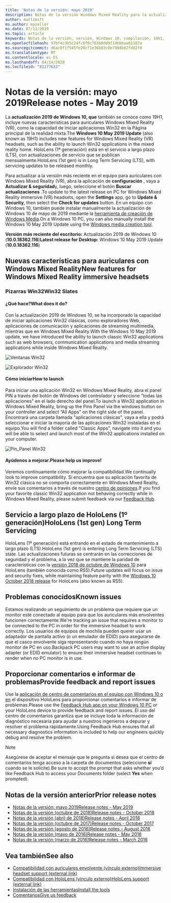 ```yaml
---
title: 'Notas de la versión: mayo 2019'
description: Notas de la versión Windows Mixed Reality para la actualización 2019 de Windows 10 (también conocida como 19H1).
author: mattzmsft
ms.author: mazeller
ms.date: 07/11/2019
ms.topic: article
keywords: Notas de la versión, versión, Windows 10, compilación, 19h1, so, mayo 2019
ms.openlocfilehash: 97bf4c3b5c24fc6f0c763b8dd9f146bbaa01187a
ms.sourcegitcommit: d6ac8f1f545fe20cf1e36b83c0e7998b82fd02f8
ms.translationtype: MT
ms.contentlocale: es-ES
ms.lasthandoff: 04/14/2020
ms.locfileid: "81277633"
---
```

# <a name="release-notes---may-2019"></a><span data-ttu-id="8171f-104">Notas de la versión: mayo 2019</span><span class="sxs-lookup"><span data-stu-id="8171f-104">Release notes - May 2019</span></span>

<span data-ttu-id="8171f-105">La **actualización 2019 de Windows 10, que** también se conoce como 19H1, incluye nuevas características para auriculares Windows Mixed Reality (VR), como la capacidad de iniciar aplicaciones Win32 en la Página principal de la realidad mixta.</span><span class="sxs-lookup"><span data-stu-id="8171f-105">The **Windows 10 May 2019 Update** (also known as 19H1) includes new features for Windows Mixed Reality (VR) headsets, such as the ability to launch Win32 applications in the mixed reality home.</span></span> <span data-ttu-id="8171f-106">HoloLens (1ª generación) está en el servicio a largo plazo (LTS), con actualizaciones de servicio que se publican mensualmente.</span><span class="sxs-lookup"><span data-stu-id="8171f-106">HoloLens (1st gen) is in Long Term Servicing (LTS), with servicing updates to be released monthly.</span></span>

<span data-ttu-id="8171f-107">Para actualizar a la versión más reciente en el equipo para auriculares con Windows Mixed Reality (VR), abra la aplicación de **configuración** , vaya a **Actualizar & seguridad**y, luego, seleccione el botón **Buscar actualizaciones** .</span><span class="sxs-lookup"><span data-stu-id="8171f-107">To update to the latest release on PC for Windows Mixed Reality immersive (VR) headsets, open the **Settings** app, go to **Update & Security**, then select the **Check for updates** button.</span></span> <span data-ttu-id="8171f-108">En un equipo con Windows 10, también puede instalar manualmente la actualización de Windows 10 de mayo de 2019 mediante la [herramienta de creación de Windows Media](https://www.microsoft.com/software-download/windows10).</span><span class="sxs-lookup"><span data-stu-id="8171f-108">On a Windows 10 PC, you can also manually install the Windows 10 May 2019 Update using the [Windows media creation tool](https://www.microsoft.com/software-download/windows10).</span></span>

<span data-ttu-id="8171f-109">**Versión más reciente del escritorio:** Actualización 2019 de Windows 10 (**10.0.18362.116**)</span><span class="sxs-lookup"><span data-stu-id="8171f-109">**Latest release for Desktop:** Windows 10 May 2019 Update (**10.0.18362.116**)</span></span><br>

## <a name="new-features-for-windows-mixed-reality-immersive-headsets"></a><span data-ttu-id="8171f-110">Nuevas características para auriculares con Windows Mixed Reality</span><span class="sxs-lookup"><span data-stu-id="8171f-110">New features for Windows Mixed Reality immersive headsets</span></span>

### <a name="win32-slates"></a><span data-ttu-id="8171f-111">Pizarras Win32</span><span class="sxs-lookup"><span data-stu-id="8171f-111">Win32 Slates</span></span>

#### <a name="what-does-it-do"></a><span data-ttu-id="8171f-112">¿Qué hace?</span><span class="sxs-lookup"><span data-stu-id="8171f-112">What does it do?</span></span> 
<span data-ttu-id="8171f-113">Con la actualización 2019 de Windows 10, se ha incorporado la capacidad de iniciar aplicaciones Win32 clásicas, como exploradores Web, aplicaciones de comunicación y aplicaciones de streaming multimedia, mientras que en Windows Mixed Reality.</span><span class="sxs-lookup"><span data-stu-id="8171f-113">With the Windows 10 May 2019 update, we have introduced the ability to launch classic Win32 applications such as web browsers, communication applications and media streaming applications while inside Windows Mixed Reality.</span></span> 

![Ventanas Win32](images/mr-win32-slates-1.png)

![Explorador Win32](images/mr-win32-slates-2.png)

#### <a name="how-to-launch"></a><span data-ttu-id="8171f-116">Cómo iniciar</span><span class="sxs-lookup"><span data-stu-id="8171f-116">How to launch</span></span>
<span data-ttu-id="8171f-117">Para iniciar una aplicación Win32 en Windows Mixed Reality, abra el panel PIN a través del botón de Windows del controlador y seleccione "todas las aplicaciones" en el lado derecho del panel.</span><span class="sxs-lookup"><span data-stu-id="8171f-117">To launch a Win32 application in Windows Mixed Reality, bring up the Pins Panel via the windows button on your controller and select “All Apps” on the right side of the panel.</span></span>  <span data-ttu-id="8171f-118">Encontrará una carpeta llamada "aplicaciones clásicas", vaya a ella y podrá seleccionar e iniciar la mayoría de las aplicaciones Win32 instaladas en el equipo.</span><span class="sxs-lookup"><span data-stu-id="8171f-118">You will find a folder called "Classic Apps", navigate into it and you will be able to select and launch most of the Win32 applications installed on your computer.</span></span>

![Pin_Panel Win32](images/mr-win32-slates-pinspanel.png)

#### <a name="please-help-us-improve"></a><span data-ttu-id="8171f-120">Ayúdenos a mejorar.</span><span class="sxs-lookup"><span data-stu-id="8171f-120">Please help us improve!</span></span>
<span data-ttu-id="8171f-121">Veremos continuamente cómo mejorar la compatibilidad.</span><span class="sxs-lookup"><span data-stu-id="8171f-121">We continually look to improve compatibility.</span></span>  <span data-ttu-id="8171f-122">Si encuentra que su aplicación favorita de Win32 clásica no se comporta correctamente en Windows Mixed Reality, envíe sus comentarios a través de nuestro [centro de opiniones](https://support.microsoft.com//help/4021566/windows-10-send-feedback-to-microsoft-with-feedback-hub).</span><span class="sxs-lookup"><span data-stu-id="8171f-122">If you find your favorite classic Win32 application not behaving correctly while in Windows Mixed Reality, please submit feedback via our [Feedback Hub](https://support.microsoft.com//help/4021566/windows-10-send-feedback-to-microsoft-with-feedback-hub).</span></span>

## <a name="hololens-1st-gen-long-term-servicing"></a><span data-ttu-id="8171f-123">Servicio a largo plazo de HoloLens (1º generación)</span><span class="sxs-lookup"><span data-stu-id="8171f-123">HoloLens (1st gen) Long Term Servicing</span></span>

<span data-ttu-id="8171f-124">HoloLens (1ª generación) está entrando en el estado de mantenimiento a largo plazo (LTS).</span><span class="sxs-lookup"><span data-stu-id="8171f-124">HoloLens (1st gen) is entering Long Term Servicing (LTS) state.</span></span> <span data-ttu-id="8171f-125">Las actualizaciones futuras se centrarán en las correcciones de seguridad y el problema, a la vez que se mantiene la paridad de características con la [versión 2018 de octubre de Windows 10](release-notes-october-2018.md) para HoloLens (también conocida como RS5).</span><span class="sxs-lookup"><span data-stu-id="8171f-125">Future updates will focus on issue and security fixes, while maintaining feature parity with the [Windows 10 October 2018 release](release-notes-october-2018.md) for HoloLens (also known as RS5).</span></span> 

## <a name="known-issues"></a><span data-ttu-id="8171f-126">Problemas conocidos</span><span class="sxs-lookup"><span data-stu-id="8171f-126">Known issues</span></span>

<span data-ttu-id="8171f-127">Estamos realizando un seguimiento de un problema que requiere que un monitor esté conectado al equipo para que los auriculares más envolventes funcionen correctamente.</span><span class="sxs-lookup"><span data-stu-id="8171f-127">We're tracking an issue that requires a monitor to be connected to the PC in order for the immersive headset to work correctly.</span></span> <span data-ttu-id="8171f-128">Los usuarios de equipos de mochila pueden querer usar un adaptador de pantalla activo (o un emulador de EDID) para asegurarse de que el casco envolvente siga representando cuando no haya ningún monitor de PC en uso.</span><span class="sxs-lookup"><span data-stu-id="8171f-128">Backpack PC users may want to use an active display adapter (or EDID emulator) to ensure their immersive headset continues to render when no PC monitor is in use.</span></span> 

## <a name="provide-feedback-and-report-issues"></a><span data-ttu-id="8171f-129">Proporcionar comentarios e informar de problemas</span><span class="sxs-lookup"><span data-stu-id="8171f-129">Provide feedback and report issues</span></span>

<span data-ttu-id="8171f-130">Use la [aplicación de centro de comentarios en el equipo con Windows 10 o en](give-us-feedback.md) el dispositivo HoloLens para proporcionar comentarios e informar de problemas.</span><span class="sxs-lookup"><span data-stu-id="8171f-130">Please use the [Feedback Hub app on your Windows 10 PC](give-us-feedback.md) or your HoloLens device to provide feedback and report issues.</span></span> <span data-ttu-id="8171f-131">El uso del centro de comentarios garantiza que se incluye toda la información de diagnóstico necesaria para ayudar a nuestros ingenieros a depurar y resolver el problema rápidamente.</span><span class="sxs-lookup"><span data-stu-id="8171f-131">Using Feedback Hub ensures that all necessary diagnostics information is included to help our engineers quickly debug and resolve the problem.</span></span>

>[!NOTE]
><span data-ttu-id="8171f-132">Asegúrese de aceptar el mensaje que le pregunta si desea que el centro de comentarios tenga acceso a la carpeta de documentos (seleccione **sí** cuando se le solicite).</span><span class="sxs-lookup"><span data-stu-id="8171f-132">Be sure to accept the prompt that asks whether you’d like Feedback Hub to access your Documents folder (select **Yes** when prompted).</span></span>

## <a name="prior-release-notes"></a><span data-ttu-id="8171f-133">Notas de la versión anterior</span><span class="sxs-lookup"><span data-stu-id="8171f-133">Prior release notes</span></span>

* [<span data-ttu-id="8171f-134">Notas de la versión: mayo 2019</span><span class="sxs-lookup"><span data-stu-id="8171f-134">Release notes - May 2019</span></span>](release-notes-may-2019.md)
* [<span data-ttu-id="8171f-135">Notas de la versión (octubre de 2018)</span><span class="sxs-lookup"><span data-stu-id="8171f-135">Release notes - October 2018</span></span>](release-notes-october-2018.md)
* [<span data-ttu-id="8171f-136">Notas de la versión (abril de 2018)</span><span class="sxs-lookup"><span data-stu-id="8171f-136">Release notes - April 2018</span></span>](release-notes-april-2018.md)
* [<span data-ttu-id="8171f-137">Notas de la versión (octubre de 2017)</span><span class="sxs-lookup"><span data-stu-id="8171f-137">Release notes - October 2017</span></span>](release-notes-october-2017.md)
* [<span data-ttu-id="8171f-138">Notas de la versión (agosto de 2016)</span><span class="sxs-lookup"><span data-stu-id="8171f-138">Release notes - August 2016</span></span>](release-notes-august-2016.md)
* [<span data-ttu-id="8171f-139">Notas de la versión (mayo de 2016)</span><span class="sxs-lookup"><span data-stu-id="8171f-139">Release notes - May 2016</span></span>](release-notes-may-2016.md)
* [<span data-ttu-id="8171f-140">Notas de la versión (marzo de 2016)</span><span class="sxs-lookup"><span data-stu-id="8171f-140">Release notes - March 2016</span></span>](release-notes-march-2016.md)

## <a name="see-also"></a><span data-ttu-id="8171f-141">Vea también</span><span class="sxs-lookup"><span data-stu-id="8171f-141">See also</span></span>
* [<span data-ttu-id="8171f-142">Compatibilidad con auriculares envolvente (vínculo externo)</span><span class="sxs-lookup"><span data-stu-id="8171f-142">Immersive headset support (external link)</span></span>](https://docs.microsoft.com/windows/mixed-reality/enthusiast-guide/troubleshooting-windows-mixed-reality)
* [<span data-ttu-id="8171f-143">Compatibilidad con HoloLens (vínculo externo)</span><span class="sxs-lookup"><span data-stu-id="8171f-143">HoloLens support (external link)</span></span>](https://support.microsoft.com/products/hololens)
* [<span data-ttu-id="8171f-144">Instalación de las herramientas</span><span class="sxs-lookup"><span data-stu-id="8171f-144">Install the tools</span></span>](install-the-tools.md)
* [<span data-ttu-id="8171f-145">Comentarios</span><span class="sxs-lookup"><span data-stu-id="8171f-145">Give us feedback</span></span>](give-us-feedback.md)

